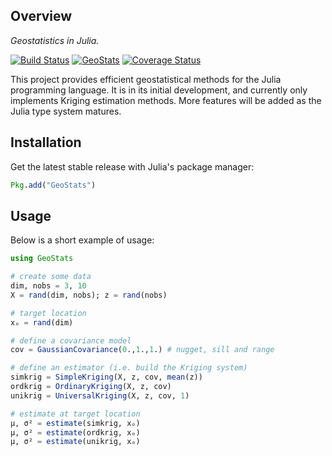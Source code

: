 ## Overview

*Geostatistics in Julia.*

[![Build Status](https://travis-ci.org/juliohm/GeoStats.jl.svg?branch=master)](https://travis-ci.org/juliohm/GeoStats.jl)
[![GeoStats](http://pkg.julialang.org/badges/GeoStats_0.5.svg)](http://pkg.julialang.org/?pkg=GeoStats)
[![Coverage Status](https://codecov.io/gh/juliohm/GeoStats.jl/branch/master/graph/badge.svg)](https://codecov.io/gh/juliohm/GeoStats.jl)

This project provides efficient geostatistical methods for the Julia programming language. It is in its initial development,
and currently only implements Kriging estimation methods. More features will be added as the Julia type system matures.

## Installation

Get the latest stable release with Julia's package manager:

```julia
Pkg.add("GeoStats")
```

## Usage

Below is a short example of usage:

```julia
using GeoStats

# create some data
dim, nobs = 3, 10
X = rand(dim, nobs); z = rand(nobs)

# target location
xₒ = rand(dim)

# define a covariance model
cov = GaussianCovariance(0.,1.,1.) # nugget, sill and range

# define an estimator (i.e. build the Kriging system)
simkrig = SimpleKriging(X, z, cov, mean(z))
ordkrig = OrdinaryKriging(X, z, cov)
unikrig = UniversalKriging(X, z, cov, 1)

# estimate at target location
μ, σ² = estimate(simkrig, xₒ)
μ, σ² = estimate(ordkrig, xₒ)
μ, σ² = estimate(unikrig, xₒ)
```
